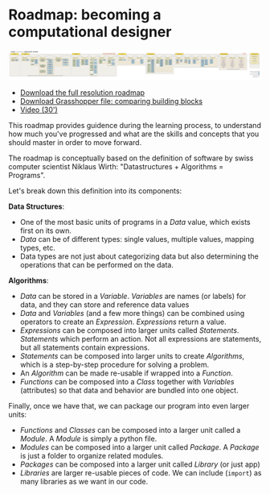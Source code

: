 # Roadmap: becoming a computational designer

[![roadmap](../.static/roadmap-small.png)](https://github.com/gramaziokohler/compas_introduction_2024/raw/main/roadmap/roadmap.png)

- [Download the full resolution roadmap](https://github.com/gramaziokohler/compas_introduction_2024/raw/main/roadmap/roadmap.png)
- [Download Grasshopper file: comparing building blocks](comparing-building-blocks_hs24.gh)
- [Video (30')](https://youtu.be/ZTwCnOGV180)

This roadmap provides guidence during the learning process,
to understand how much you've progressed and what are the skills and concepts
that you should master in order to move forward.

The roadmap is conceptually based on the definition of software by swiss
computer scientist Niklaus Wirth: "Datastructures + Algorithms = Programs".

Let's break down this definition into its components:

**Data Structures**:
- One of the most basic units of programs in a *Data* value, which exists first on its own.
- *Data* can be of different types: single values, multiple values, mapping types, etc.
- Data types are not just about categorizing  data but also determining the operations that can be performed on the data.

**Algorithms**:
- *Data* can be stored in a *Variable*. *Variables* are names (or labels) for data, and they can store and reference data values
- *Data* and *Variables* (and a few more things) can be combined using operators to create an *Expression*. *Expressions* return a value.
- *Expressions* can be composed into larger units called *Statements*. *Statements* which perform an action. Not all expressions are statements, but all statements contain expressions.
- *Statements* can be composed into larger units to create *Algorithms*, which is a step-by-step procedure for solving a problem.
- An *Algorithm* can be made re-usable if wrapped into a *Function*. 
- *Functions* can be composed into a *Class* together with *Variables* (attributes) so that data and behavior are bundled into one object.

Finally, once we have that, we can package our program into even larger units:
- *Functions* and *Classes* can be composed into a larger unit called a *Module*. A *Module* is simply a python file.
- *Modules* can be composed into a larger unit called *Package*. A *Package* is just a folder to organize related modules.
- *Packages* can be composed into a larger unit called *Library*  (or just app)
- *Libraries* are larger re-usable pieces of code. We can include (`import`) as many libraries as we want in our code.

